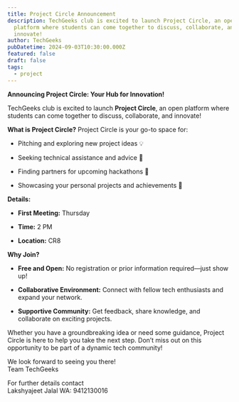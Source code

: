 ```yaml
---
title: Project Circle Announcement
description: TechGeeks club is excited to launch Project Circle, an open
  platform where students can come together to discuss, collaborate, and
  innovate!
author: TechGeeks
pubDatetime: 2024-09-03T10:30:00.000Z
featured: false
draft: false
tags:
  - project
---
```

**Announcing Project Circle: Your Hub for Innovation!**

TechGeeks club is excited to launch **Project Circle**, an open platform where students can come together to discuss, collaborate, and innovate!

**What is Project Circle?** Project Circle is your go-to space for:

*   Pitching and exploring new project ideas 💡
    
*   Seeking technical assistance and advice 🔧
    
*   Finding partners for upcoming hackathons 🤝
    
*   Showcasing your personal projects and achievements 🎨
    

**Details:**

*   **First Meeting:** Thursday
    
*   **Time:** 2 PM
    
*   **Location:** CR8
    

**Why Join?**

*   **Free and Open:** No registration or prior information required—just show up!
    
*   **Collaborative Environment:** Connect with fellow tech enthusiasts and expand your network.
    
*   **Supportive Community:** Get feedback, share knowledge, and collaborate on exciting projects.
    

Whether you have a groundbreaking idea or need some guidance, Project Circle is here to help you take the next step. Don’t miss out on this opportunity to be part of a dynamic tech community!

We look forward to seeing you there!  
Team TechGeeks  
  
For further details contact  
Lakshyajeet Jalal WA: 9412130016